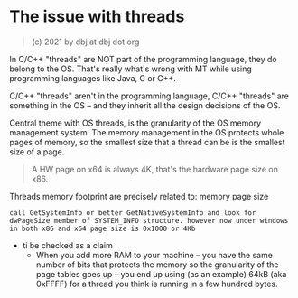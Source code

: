 
# The issue with threads

> (c) 2021 by dbj at dbj dot org

In C/C++ "threads" are NOT part of the programming language, they do belong to the OS. That's really what's wrong with MT while using programming languages like Java, C or C++. 

C/C++ "threads" aren't in the programming language, C/C++ "threads" are something in the OS – and they inherit all the design decisions of the OS. 

Central theme with OS threads, is the granularity of the OS memory management system. The memory management in the OS protects whole pages of memory, so the smallest size that a thread can be is the smallest size of a page. 

> A HW page on x64 is always 4K, that's the hardware page size on x86.

Threads memory footprint are precisely related to: memory page size

```
call GetSystemInfo or better GetNativeSystemInfo and look for dwPageSize member of SYSTEM_INFO structure. however now under windows in both x86 and x64 page size is 0x1000 or 4Kb
```

- ti be checked as a claim
  - When you add more RAM to your machine – you have the same number of bits that protects the memory so the granularity of the page tables goes up – you end up using (as an example) 64kB (aka 0xFFFF) for a thread you think is running in a few hundred bytes.